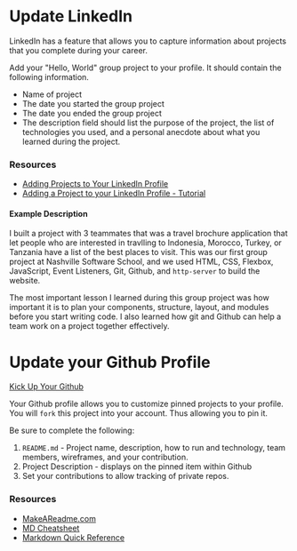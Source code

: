 # Update LinkedIn

LinkedIn has a feature that allows you to capture information about projects that you complete during your career.

Add your "Hello, World" group project to your profile. It should contain the following information.

* Name of project
* The date you started the group project
* The date you ended the group project
* The description field should list the purpose of the project, the list of technologies you used, and a personal anecdote about what you learned during the project.

### Resources
* [Adding Projects to Your LinkedIn Profile](https://www.dummies.com/social-media/linkedin/adding-projects-linkedin-profile/)
* [Adding a Project to your LinkedIn Profile - Tutorial](https://lisamariediasdesigns.com/adding-a-project-to-your-linkedin-profile/)

#### Example Description

I built a project with 3 teammates that was a travel brochure application that let people who are interested in travlling to Indonesia, Morocco, Turkey, or Tanzania have a list of the best places to visit. This was our first group project at Nashville Software School, and we used HTML, CSS, Flexbox, JavaScript, Event Listeners, Git, Github, and `http-server` to build the website.

The most important lesson I learned during this group project was how important it is to plan your components, structure, layout, and modules before you start writing code. I also learned how git and Github can help a team work on a project together effectively.


# Update your Github Profile

[Kick Up Your Github](https://docs.google.com/presentation/d/124u03j-d49Hh93gQZdh0I1Eq8ev8lQz6lXqODZytLJE/edit?usp=sharing)

Your Github profile allows you to customize pinned projects to your profile. You will `fork` this project into your account. Thus allowing you to pin it.

Be sure to complete the following:
1. `README.md` - Project name, description, how to run and technology, team members, wireframes, and your contribution.
2. Project Description - displays on the pinned item within Github
3. Set your contributions to allow tracking of private repos.

### Resources
* [MakeAReadme.com](https://www.makeareadme.com/)
* [MD Cheatsheet](https://github.com/adam-p/markdown-here/wiki/Markdown-Cheatsheet)
* [Markdown Quick Reference](https://www.markdownguide.org/cheat-sheet/)